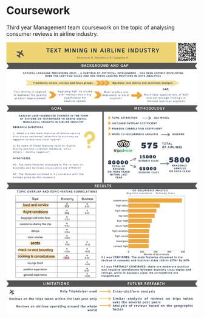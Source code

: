 # Coursework

Third year Management team coursework on the topic of analysing consumer reviews in airline industry.

![](poster.png)
